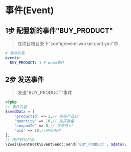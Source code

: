 事件(Event)
=========================

1步 配置新的事件"BUY_PRODUCT"
-------------------------
> 在项目根目录下"config/event-worker.conf.yml"中
```yml
# 事件列表
events:
  BUY_PRODUCT: 1 # demo事件
```


2步 发送事件
-------------------------
> 发送"BUY_PRODUCT"事件

```php
<?php
// 事件内容
$sendData = [
    'productId' => 1,// 购买产品id
    'quantity' => 10,// 购买数量
    'couponId' => 0,// 优惠券id
    'uid' => 10,//购买用户
]; 
// 用户购买产品
\Zwei\EventWork\EventSend::send('BUY_PRODUCT', $data);
```
